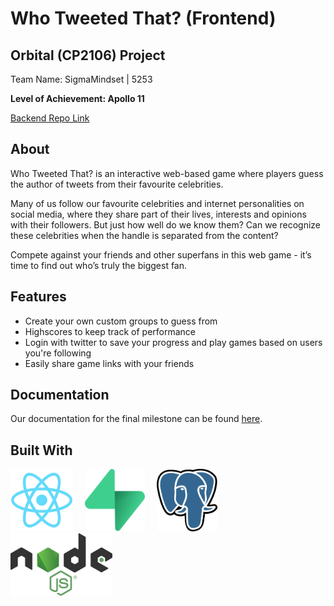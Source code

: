 # Who Tweeted That? (Frontend)
## Orbital (CP2106) Project
Team Name: SigmaMindset | 5253

**Level of Achievement: Apollo 11**

[Backend Repo Link](https://github.com/vvidday/orbital-api)
## About
Who Tweeted That? is an interactive web-based game where players guess the author of tweets from their favourite celebrities.

Many of us follow our favourite celebrities and internet personalities on social media, where they share part of their lives, interests and opinions with their followers. But just how well do we know them? Can we recognize these celebrities when the handle is separated from the content?

Compete against your friends and other superfans in this web game - it’s time to find out who’s truly the biggest fan.

## Features
- Create your own custom groups to guess from
- Highscores to keep track of performance
- Login with twitter to save your progress and play games based on users you're following
- Easily share game links with your friends

## Documentation
Our documentation for the final milestone can be found [here](https://docs.google.com/document/d/1OuyrMtRCWMBlS5G6QuSLjb0cldNv_1wUdtEK8E9BDY0/edit?usp=sharing).


## Built With
<div flex wrap>
<img src="./public/react.svg" alt="react logo" height="100px" style="margin-right:15px"/>
<img src="./public/supabase.svg" alt="supabase logo" height="100px" style="margin-right:15px"/>
<img src="./public/postgres.svg" alt="postgres logo" height="100px" style="margin-right:15px"/>
<img src="./public/nodejs.svg" alt="nodejs logo" height="100px"/>
</div>
